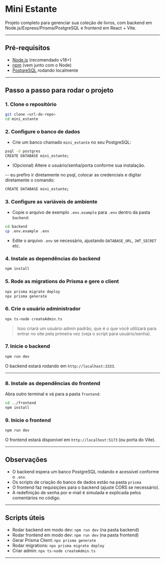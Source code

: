 # Mini Estante

Projeto completo para gerenciar sua coleção de livros, com backend em Node.js/Express/Prisma/PostgreSQL e frontend em React + Vite.

---

## Pré-requisitos

- [Node.js](https://nodejs.org/) (recomendado v18+)
- [npm](https://www.npmjs.com/) (vem junto com o Node)
- [PostgreSQL](https://www.postgresql.org/) rodando localmente

---

## Passo a passo para rodar o projeto

### 1. Clone o repositório

```bash
git clone <url-do-repo>
cd mini_estante
```

### 2. Configure o banco de dados

- Crie um banco chamado `mini_estante` no seu PostgreSQL:

```bash
psql -U postgres
CREATE DATABASE mini_estante;
```
- (Opcional) Altere o usuário/senha/porta conforme sua instalação.

-- eu prefiro ir diretamente no psql, colocar as credenciais e digitar diretamente o comando:

```bash
CREATE DATABASE mini_estante;
```

### 3. Configure as variáveis de ambiente

- Copie o arquivo de exemplo `.env.example` para `.env` dentro da pasta `backend`:

```bash
cd backend
cp .env.example .env
```

- Edite o arquivo `.env` se necessário, ajustando `DATABASE_URL`, `JWT_SECRET` etc.

### 4. Instale as dependências do backend

```bash
npm install
```

### 5. Rode as migrations do Prisma e gere o client

```bash
npx prisma migrate deploy
npx prisma generate
```

### 6. Crie o usuário administrador

```bash
npx ts-node createAdmin.ts
```

> Isso criará um usuário admin padrão, que é o que você utilizará para entrar no site pela primeira vez (veja o script para usuário/senha).

### 7. Inicie o backend

```bash
npm run dev
```

O backend estará rodando em `http://localhost:3333`.

---

### 8. Instale as dependências do frontend

Abra outro terminal e vá para a pasta `frontend`:

```bash
cd ../frontend
npm install
```

### 9. Inicie o frontend

```bash
npm run dev
```

O frontend estará disponível em `http://localhost:5173` (ou porta do Vite).

---

## Observações

- O backend espera um banco PostgreSQL rodando e acessível conforme o `.env`.
- Os scripts de criação do banco de dados estão na pasta `prisma`
- O frontend faz requisições para o backend (ajuste CORS se necessário).
- A redefinição de senha por e-mail é simulada e explicada pelos comentários no código. 

---

## Scripts úteis

- Rodar backend em modo dev: `npm run dev` (na pasta backend)
- Rodar frontend em modo dev: `npm run dev` (na pasta frontend)
- Gerar Prisma Client: `npx prisma generate`
- Rodar migrations: `npx prisma migrate deploy`
- Criar admin: `npx ts-node createAdmin.ts`

---
